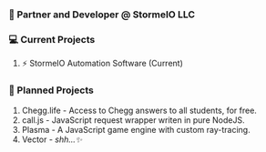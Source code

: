 ### 🥳 Partner and Developer @ StormeIO LLC

### 💻 Current Projects
1. ⚡ StormeIO Automation Software (Current)

### 💾 Planned Projects
1. Chegg.life - Access to Chegg answers to all students, for free.
2. call.js - JavaScript request wrapper writen in pure NodeJS.
3. Plasma - A JavaScript game engine with custom ray-tracing.
4. Vector - *shh...✨*

